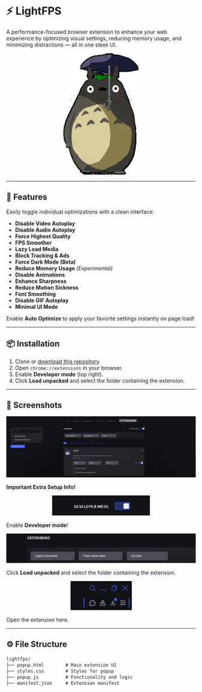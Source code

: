# ⚡ LightFPS

A performance-focused browser extension to enhance your web experience by optimizing visual settings, reducing memory usage, and minimizing distractions — all in one sleek UI.

<p align="center">
  <img src="https://github.com/KloBraticc/LightFPS/blob/main/Icon.png" alt="LightFPS Banner" width="200"/>
</p>

---

## 🚀 Features

Easily toggle individual optimizations with a clean interface:

- **Disable Video Autoplay**  
- **Disable Audio Autoplay**  
- **Force Highest Quality**  
- **FPS Smoother**  
- **Lazy Load Media**  
- **Block Tracking & Ads**  
- **Force Dark Mode (Beta)**  
- **Reduce Memory Usage** *(Experimental)*  
- **Disable Animations**  
- **Enhance Sharpness**  
- **Reduce Motion Sickness**  
- **Font Smoothing**  
- **Disable GIF Autoplay**  
- **Minimal UI Mode**

Enable **Auto Optimize** to apply your favorite settings instantly on page load!

---

## 📦 Installation

1. Clone or [download this repository](https://github.com/KloBraticc/LightFPS).  
2. Open `chrome://extensions` in your browser.  
3. Enable **Developer mode** (top right).  
4. Click **Load unpacked** and select the folder containing the extension.

---

## 📸 Screenshots

<p align="center">
  <img src="https://github.com/KloBraticc/LightFPS/blob/main/Image1.png" alt="LightFPS UI Screenshot" />
</p>

**Important Extra Setup Info!**

<p align="center">
  <img src="https://github.com/KloBraticc/LightFPS/blob/main/Image2.png" alt="Extra Setup" />
</p>

Enable **Developer mode**!

<p align="center">
  <img src="https://github.com/KloBraticc/LightFPS/blob/main/Image3.png" alt="Enable Developer Mode" />
</p>

Click **Load unpacked** and select the folder containing the extension.

<p align="center">
  <img src="https://github.com/KloBraticc/LightFPS/blob/main/Image4.png" alt="Load Unpacked" />
</p>

Open the extension here.

---

## ⚙️ File Structure

```plaintext
lightfps/
├── popup.html        # Main extension UI
├── styles.css        # Styles for popup
├── popup.js          # Functionality and logic
├── manifest.json     # Extension manifest
